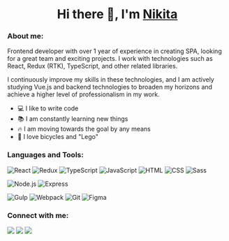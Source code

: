 <h1 align="center">Hi there 👋, I'm <a href="https://www.linkedin.com/in/nikita-shev/" target="_blank">Nikita</a></h1>

### About me:

Frontend developer with over 1 year of experience in creating SPA, looking for a great team and exciting projects. 
I work with technologies such as React, Redux (RTK), TypeScript, and other related libraries.

I continuously improve my skills in these technologies, and I am actively studying Vue.js and backend technologies to broaden my horizons and achieve a higher level of professionalism in my work.

+ 💻 I like to write code
+ 📚 I am constantly learning new things
+ 🔥 I am moving towards the goal by any means
+ 🌴 I love bicycles and "Lego"

### Languages and Tools:

![React](https://img.shields.io/badge/React-35495E?style=for-the-badge&logo=react)
![Redux](https://img.shields.io/badge/Redux-35495E?style=for-the-badge&logo=redux&logoColor=774BBC)
![TypeScript](https://img.shields.io/badge/TypeScript-3178c6?style=for-the-badge&logo=TypeScript&logoColor=white)
![JavaScript](https://img.shields.io/badge/JavaScript-F7DF1E?style=for-the-badge&logo=JavaScript&logoColor=black)
![HTML](https://img.shields.io/badge/HTML-E34F26?style=for-the-badge&logo=html5&logoColor=white)
![CSS](https://img.shields.io/badge/CSS-1572B6?style=for-the-badge&logo=css3&logoColor=white)
![Sass](https://img.shields.io/badge/Sass-232f3e?style=for-the-badge&logo=sass&logoColor=cc6699)

![Node.js](https://img.shields.io/badge/Node.js-339933?style=for-the-badge&logo=node.js&logoColor=white)
![Express](https://img.shields.io/badge/Express-000000?style=for-the-badge&logo=express&logoColor=white)

![Gulp](https://img.shields.io/badge/Gulp-35495E?style=for-the-badge&logo=gulp&logoColor=e16a6d)
![Webpack](https://img.shields.io/badge/Webpack-5a5a5a?style=for-the-badge&logo=webpack&logoColor=8ed6fb)
![Git](https://img.shields.io/badge/Git-F05032?style=for-the-badge&logo=git&logoColor=white)
![Figma](https://img.shields.io/badge/Figma-232f3e?style=for-the-badge&logo=figma&logoColor=F24E1E)

### Connect with me:

<a href="mailto:nikita.shevchenko.web@gmail.com" target="_blank"><img src="https://img.shields.io/badge/Gmail-D14836?style=for-the-badge&logo=gmail&logoColor=white"></a>
<a href="https://www.linkedin.com/in/nikita-shev/" target="_blank"><img src="https://img.shields.io/badge/LinkedIn-0A66C2?style=for-the-badge&logo=linkedin&logoColor=white"></a>
<a href="https://t.me/shevchenk0nikita" target="_blank"><img src="https://img.shields.io/badge/Telegram-35495E?style=for-the-badge&logo=Telegram&logoColor=4FC08D"></a>
